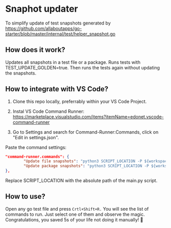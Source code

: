 # Snaphot updater

To simplify update of test snapshots generated by
https://github.com/allaboutapps/go-starter/blob/master/internal/test/helper_snapshot.go

## How does it work?
Updates all snapshots in a test file or a package.
Runs tests with TEST_UPDATE_GOLDEN=true. Then runs the tests again without updating the snapshots.

## How to integrate with VS Code?
1. Clone this repo locally, preferrably within your VS Code Project.
2. Instal VS Code Command Runner:
https://marketplace.visualstudio.com/items?itemName=edonet.vscode-command-runner

3. Go to Settings and search for Command-Runner:Commands, click on "Edit in settings.json".

Paste the command settings:
```json
"command-runner.commands": {
        "Update file snapshots": "python3 SCRIPT_LOCATION -P ${workspaceFolder} -pkg ${fileDirname} -f ${file}",
        "Update package snapshots": "python3 SCRIPT_LOCATION -P ${workspaceFolder} -pkg ${fileDirname}",
},
```
Replace SCRIPT_LOCATION with the absolute path of the main.py script.

## How to use?

Open any go test file and press `Crtl+Shift+R.`
You will see the list of commands to run.
Just select one of them and observe the magic.
Congratulations, you saved 5s of your life not doing it manually! :partying_face:
